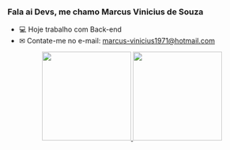 ### Fala ai Devs, me chamo Marcus Vinicius de Souza

- 💻 Hoje trabalho com Back-end
- ✉ Contate-me no e-mail: marcus-vinicius1971@hotmail.com 

<div align="center">
  <a href="https://github.com/MarcusViniSouza">
  <img height="180em" src="https://github-readme-stats.vercel.app/api?username=marcusvinisouza&show_icons=true&theme=dracula&include_all_commits=true&count_private=true"/>
  <img height="180em" src="https://github-readme-stats.vercel.app/api/top-langs/?username=marcusvinisouza&layout=compact&langs_count=7&theme=dracula"/>
</div>
